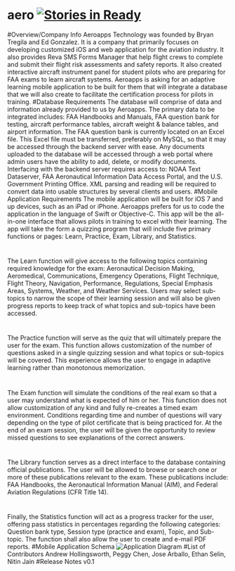 # aero [![Stories in Ready](https://badge.waffle.io/asu-cis-capstone/aero.svg?label=ready&title=Ready)](http://waffle.io/asu-cis-capstone/aero)
#Overview/Company Info
  Aeroapps Technology was founded by Bryan Tregila and Ed Gonzalez. It is a company that primarily focuses on developing customized iOS and web application for the aviation industry. It also provides Reva SMS Forms Manager that help flight crews to complete and submit their flight risk assessments and safety reports. It also created interactive aircraft instrument panel for student pilots who are preparing for FAA exams to learn aircraft systems. Aeroapps is asking for an adaptive learning mobile application to be built for them that will integrate a database that we will also create to facilitate the certification process for pilots in training. 
#Database Requirements
  The database will comprise of data and information already provided to us by Aeroapps. The primary data to be integrated includes: FAA Handbooks and Manuals, FAA question bank for testing, aircraft performance tables, aircraft weight & balance tables, and airport information. The FAA question bank is currently located on an Excel file. This Excel file must be transferred, preferably on MySQL, so that it may be accessed through the backend server with ease. Any documents uploaded to the database will be accessed through a web portal where admin users have the ability to add, delete, or modify documents. Interfacing with the backend server requires access to: NOAA Text Dataserver, FAA Aeronautical Information Data Access Portal, and the U.S. Government Printing Office. XML parsing and reading will be required to convert data into usable structures by several clients and users. 
#Mobile Application Requirements
  The mobile application will be built for iOS 7 and up devices, such as an iPad or iPhone. Aeroapps prefers for us to code the application in the language of Swift or Objective-C. This app will be the all-in-one interface that allows pilots in training to excel with their learning. The app will take the form a quizzing program that will include five primary functions or pages: Learn, Practice, Exam, Library, and Statistics. 
#
  The Learn function will give access to the following topics containing required knowledge for the exam: Aeronautical Decision Making, Aeromedical, Communications, Emergency Operations, Flight Technique, Flight Theory, Navigation, Performance, Regulations, Special Emphasis Areas, Systems, Weather, and Weather Services. Users may select sub-topics to narrow the scope of their learning session and will also be given progress reports to keep track of what topics and sub-topics have been accessed. 
#
  The Practice function will serve as the quiz that will ultimately prepare the user for the exam. This function allows customization of the number of questions asked in a single quizzing session and what topics or sub-topics will be covered. This experience allows the user to engage in adaptive learning rather than monotonous memorization. 
#
  The Exam function will simulate the conditions of the real exam so that a user may understand what is expected of him or her. This function does not allow customization of any kind and fully re-creates a timed exam environment. Conditions regarding time and number of questions will vary depending on the type of pilot certificate that is being practiced for. At the end of an exam session, the user will be given the opportunity to review missed questions to see explanations of the correct answers. 
#
  The Library function serves as a direct interface to the database containing official publications. The user will be allowed to browse or search one or more of these publications relevant to the exam. These publications include: FAA Handbooks, the Aeronautical Information Manual (AIM), and Federal Aviation Regulations (CFR Title 14).
#
  Finally, the Statistics function will act as a progress tracker for the user, offering pass statistics in percentages regarding the following categories: Question bank type, Session type (practice and exam), Topic, and Sub-topic. The function shall also allow the user to create and e-mail PDF reports.
#Mobile Application Schema
![Application Diagram](https://qktc3w.by3302.livefilestore.com/y2plPbLpvsLmTI8_TiIJTv3pNsQvsvVzZA4z1PITNg6ElCV7oplCn6Lx4T-q9bd8T9Wiv4boSYbdV-iAEdNFfvDxZxYZlQ8a2_fHVuud60Znhd3ApWe6h2cg8rkW9bBDONq_H9p0us81JC50ZJhBfERKA/AeroMenuStructure.jpg?psid=1)
#List of Contributors 
Andrew Hollingsworth,
Peggy Chen,
Jose Arballo,
Ethan Selin,
Nitin Jain
#Release Notes 
  v0.1
